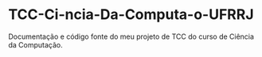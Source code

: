 # TCC-Ci-ncia-Da-Computa-o-UFRRJ
Documentação e código fonte do meu projeto de TCC do curso de Ciência da Computação.
